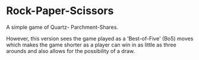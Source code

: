 # Rock-Paper-Scissors
 A simple game of Quartz- Parchment-Shares.

However, this version sees the game played as a 'Best-of-Five' (Bo5) moves which makes the game shorter as a player can win in as little as three arounds and also allows for the possibility of a draw.

